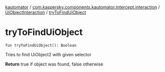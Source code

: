 [kautomator](../../index.md) / [com.kaspersky.components.kautomator.intercept.interaction](../index.md) / [UiObjectInteraction](index.md) / [tryToFindUiObject](./try-to-find-ui-object.md)

# tryToFindUiObject

`fun tryToFindUiObject(): Boolean`

Tries to find UiObject2 with given selector

**Return**
true if object was found, false otherwise

